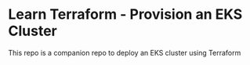 # Learn Terraform - Provision an EKS Cluster

This repo is a companion repo to deploy an EKS cluster using Terraform
